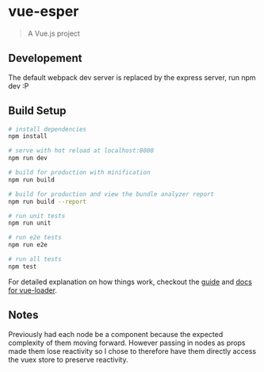 # vue-esper

> A Vue.js project


## Developement
 The default webpack dev server is replaced by the express server, run npm dev :P

## Build Setup

``` bash
# install dependencies
npm install

# serve with hot reload at localhost:8080
npm run dev

# build for production with minification
npm run build

# build for production and view the bundle analyzer report
npm run build --report

# run unit tests
npm run unit

# run e2e tests
npm run e2e

# run all tests
npm test
```

For detailed explanation on how things work, checkout the [guide](http://vuejs-templates.github.io/webpack/) and [docs for vue-loader](http://vuejs.github.io/vue-loader).

## Notes

Previously had each node be a component because the expected complexity of them moving forward. However passing in nodes as props made them lose reactivity so I chose to therefore have them directly access the vuex store to preserve reactivity.


